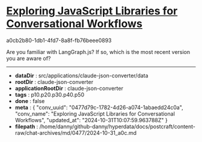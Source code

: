 # [Exploring JavaScript Libraries for Conversational Workflows](https://claude.ai/chat/0477d79c-1782-4d26-a074-1abaedd24c0a)

a0cb2b80-1db1-4fd7-8a8f-fb76beee0893

Are you familiar with LangGraph.js? If so, which is the most recent version you are aware of?

---

* **dataDir** : src/applications/claude-json-converter/data
* **rootDir** : claude-json-converter
* **applicationRootDir** : claude-json-converter
* **tags** : p10.p20.p30.p40.p50
* **done** : false
* **meta** : {
  "conv_uuid": "0477d79c-1782-4d26-a074-1abaedd24c0a",
  "conv_name": "Exploring JavaScript Libraries for Conversational Workflows",
  "updated_at": "2024-10-31T10:07:59.963788Z"
}
* **filepath** : /home/danny/github-danny/hyperdata/docs/postcraft/content-raw/chat-archives/md/0477/2024-10-31_a0c.md